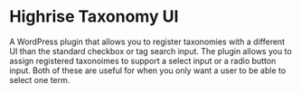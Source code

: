 # Highrise Taxonomy UI
A WordPress plugin that allows you to register taxonomies with a different UI than the standard checkbox or tag search input. The plugin allows you to assign registered taxonoimes to support a select input or a radio button input. Both of these are useful for when you only want a user to be able to select one term.
